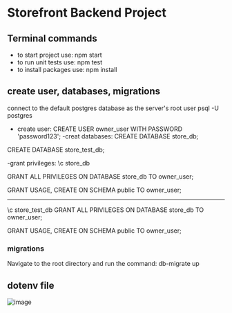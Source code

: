 # Storefront Backend Project

## Terminal commands
- to start project use: npm start
- to run unit tests use: npm test
- to install packages use: npm install

## create user, databases, migrations
connect to the default postgres database as the server's root user psql -U postgres

- create user: CREATE USER owner_user WITH PASSWORD 'password123';
-creat databases:
CREATE DATABASE store_db;

CREATE DATABASE store_test_db;

-grant privileges:
\c store_db

GRANT ALL PRIVILEGES ON DATABASE store_db TO owner_user;

GRANT USAGE, CREATE ON SCHEMA public TO owner_user;

----------------------------------------------

\c store_test_db
GRANT ALL PRIVILEGES ON DATABASE store_db TO owner_user;

GRANT USAGE, CREATE ON SCHEMA public TO owner_user;

### migrations
Navigate to the root directory and run the command: db-migrate up

## dotenv file
![image](https://user-images.githubusercontent.com/95032871/213775837-f2c27306-2cb7-494c-9550-0bd8fa6d80c6.png)

